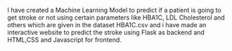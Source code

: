 I have created a Machine Learning Model to predict if a patient is going to get stroke or not using certain parameters like HBA1C, LDL Cholesterol and others which are given in the dataset HBA1C.csv and i have made an interactive website to predict the stroke using Flask as backend and HTML,CSS and Javascript for frontend.
